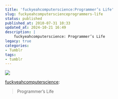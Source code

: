 ```yaml
---
title: 'fuckyeahcomputerscience:Programmer’s Life'
slug: fuckyeahcomputerscienceprogrammers-life
status: published
published_at: 2010-07-31 10:33
updated_at: 2024-10-21 16:49
description: |
    fuckyeahcomputerscience: Programmer’s Life
legacy: true
categories:
- Tumblr
tags:
- tumblr
---
```


<p><img decoding="async" src="http://24.media.tumblr.com/tumblr_l6eq0f87pz1qav3jwo1_500.gif"/></p>
<p><a href="http://fuckyeahcomputerscience.tumblr.com/post/883038422/programmers-life" >fuckyeahcomputerscience</a>:</p>
<blockquote>
<p>Programmer’s Life</p>
</blockquote>